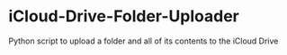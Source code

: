 # iCloud-Drive-Folder-Uploader
Python script to upload a folder and all of its contents to the iCloud Drive

